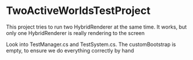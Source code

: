 # TwoActiveWorldsTestProject

This project tries to run two HybridRenderer at the same time. It works, but only one HybridRenderer is really rendering to the screen

Look into TestManager.cs and TestSystem.cs. The customBootstrap is empty, to ensure we do everything correctly by hand
